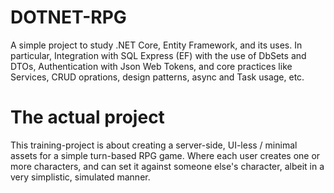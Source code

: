 # DOTNET-RPG
A simple project to study .NET Core, Entity Framework, and its uses. In particular,
Integration with SQL Express (EF) with the use of DbSets and DTOs,
Authentication with Json Web Tokens,
and core practices like Services, CRUD oprations, design patterns, async and Task usage, etc.

# The actual project
This training-project is about creating a server-side, UI-less / minimal assets for a simple turn-based RPG game. Where each user creates one or more characters, and can set it against someone else's character, albeit in a very simplistic, simulated manner. 

